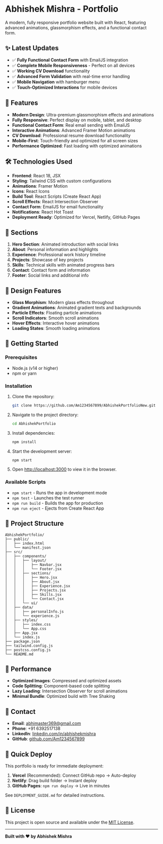 # Abhishek Mishra - Portfolio

A modern, fully responsive portfolio website built with React, featuring advanced animations, glassmorphism effects, and a functional contact form.

## ✨ Latest Updates

- ✅ **Fully Functional Contact Form** with EmailJS integration
- ✅ **Complete Mobile Responsiveness** - Perfect on all devices
- ✅ **Working CV Download** functionality
- ✅ **Advanced Form Validation** with real-time error handling
- ✅ **Mobile Navigation** with hamburger menu
- ✅ **Touch-Optimized Interactions** for mobile devices

## 🚀 Features

- **Modern Design**: Ultra-premium glassmorphism effects and animations
- **Fully Responsive**: Perfect display on mobile, tablet, and desktop
- **Functional Contact Form**: Real email sending with EmailJS
- **Interactive Animations**: Advanced Framer Motion animations
- **CV Download**: Professional resume download functionality
- **Mobile-First**: Touch-friendly and optimized for all screen sizes
- **Performance Optimized**: Fast loading with optimized animations

## 🛠️ Technologies Used

- **Frontend**: React 18, JSX
- **Styling**: Tailwind CSS with custom configurations
- **Animations**: Framer Motion
- **Icons**: React Icons
- **Build Tool**: React Scripts (Create React App)
- **Scroll Effects**: React Intersection Observer
- **Contact Form**: EmailJS for email functionality
- **Notifications**: React Hot Toast
- **Deployment Ready**: Optimized for Vercel, Netlify, GitHub Pages

## 📱 Sections

1. **Hero Section**: Animated introduction with social links
2. **About**: Personal information and highlights
3. **Experience**: Professional work history timeline
4. **Projects**: Showcase of key projects
5. **Skills**: Technical skills with animated progress bars
6. **Contact**: Contact form and information
7. **Footer**: Social links and additional info

## 🎨 Design Features

- **Glass Morphism**: Modern glass effects throughout
- **Gradient Animations**: Animated gradient texts and backgrounds
- **Particle Effects**: Floating particle animations
- **Scroll Indicators**: Smooth scroll animations
- **Hover Effects**: Interactive hover animations
- **Loading States**: Smooth loading animations

## 🚀 Getting Started

### Prerequisites

- Node.js (v14 or higher)
- npm or yarn

### Installation

1. Clone the repository:
   ```bash
   git clone https://github.com/Am1234567899/AbhishekPortfolioNew.git
   ```

2. Navigate to the project directory:
   ```bash
   cd AbhishekPortfolio
   ```

3. Install dependencies:
   ```bash
   npm install
   ```

4. Start the development server:
   ```bash
   npm start
   ```

5. Open [http://localhost:3000](http://localhost:3000) to view it in the browser.

### Available Scripts

- `npm start` - Runs the app in development mode
- `npm test` - Launches the test runner
- `npm run build` - Builds the app for production
- `npm run eject` - Ejects from Create React App

## 📁 Project Structure

```
AbhishekPortfolio/
├── public/
│   ├── index.html
│   └── manifest.json
├── src/
│   ├── components/
│   │   ├── layout/
│   │   │   ├── Navbar.jsx
│   │   │   └── Footer.jsx
│   │   ├── sections/
│   │   │   ├── Hero.jsx
│   │   │   ├── About.jsx
│   │   │   ├── Experience.jsx
│   │   │   ├── Projects.jsx
│   │   │   ├── Skills.jsx
│   │   │   └── Contact.jsx
│   │   └── ui/
│   ├── data/
│   │   ├── personalInfo.js
│   │   └── experience.js
│   ├── styles/
│   │   ├── index.css
│   │   └── App.css
│   ├── App.jsx
│   └── index.js
├── package.json
├── tailwind.config.js
├── postcss.config.js
└── README.md
```

## 🎯 Performance

- **Optimized Images**: Compressed and optimized assets
- **Code Splitting**: Component-based code splitting
- **Lazy Loading**: Intersection Observer for scroll animations
- **Minimal Bundle**: Optimized build with Tree Shaking

## 📧 Contact

- **Email**: abhimaster369@gmail.com
- **Phone**: +91 6392517138
- **LinkedIn**: [linkedin.com/in/abhishekmishra](https://linkedin.com/in/abhishekmishra)
- **GitHub**: [github.com/Am1234567899](https://github.com/Am1234567899)

## 🚀 Quick Deploy

This portfolio is ready for immediate deployment:

1. **Vercel** (Recommended): Connect GitHub repo → Auto-deploy
2. **Netlify**: Drag build folder → Instant deploy
3. **GitHub Pages**: `npm run deploy` → Live in minutes

See `DEPLOYMENT_GUIDE.md` for detailed instructions.

## 📄 License

This project is open source and available under the [MIT License](LICENSE).

---

**Built with ❤️ by Abhishek Mishra**